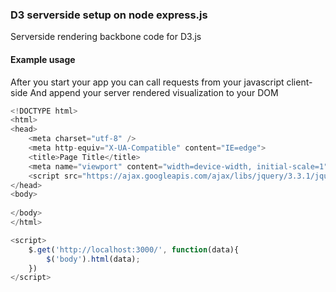 ### D3 serverside setup on node express.js
Serverside rendering backbone code for D3.js
#### Example usage 
After you start your app you can call requests from your javascript client-side
And append your server rendered visualization to your DOM

```javascript
<!DOCTYPE html>
<html>
<head>
    <meta charset="utf-8" />
    <meta http-equiv="X-UA-Compatible" content="IE=edge">
    <title>Page Title</title>
    <meta name="viewport" content="width=device-width, initial-scale=1">
    <script src="https://ajax.googleapis.com/ajax/libs/jquery/3.3.1/jquery.min.js"></script>
</head>
<body>
    
</body>
</html>

<script>    
    $.get('http://localhost:3000/', function(data){
        $('body').html(data);
    })
</script>



